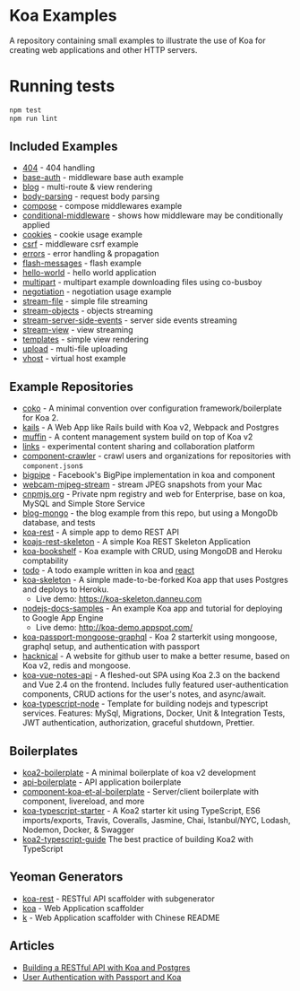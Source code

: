 # Koa Examples

  A repository containing small examples to illustrate the use of Koa
  for creating web applications and other HTTP servers.

# Running tests

```bash
npm test
npm run lint
```

## Included Examples

 - [404](404) - 404 handling
 - [base-auth](base-auth) - middleware base auth example
 - [blog](blog) - multi-route & view rendering
 - [body-parsing](body-parsing) - request body parsing
 - [compose](compose) - compose middlewares example
 - [conditional-middleware](conditional-middleware) - shows how middleware may be conditionally applied
 - [cookies](cookies) - cookie usage example
 - [csrf](csrf) - middleware csrf example
 - [errors](errors) - error handling & propagation
 - [flash-messages](flash-messages) - flash example
 - [hello-world](hello-world) - hello world application
 - [multipart](multipart) - multipart example downloading files using co-busboy
 - [negotiation](negotiation) - negotiation usage example
 - [stream-file](stream-file) - simple file streaming
 - [stream-objects](stream-objects) - objects streaming
 - [stream-server-side-events](stream-server-side-events) - server side events streaming
 - [stream-view](stream-view) - view streaming
 - [templates](templates) - simple view rendering
 - [upload](upload) - multi-file uploading
 - [vhost](vhost) - virtual host example

## Example Repositories

 - [coko](https://github.com/bhaskarmelkani/coko) - A minimal convention over configuration framework/boilerplate for Koa 2.
 - [kails](https://github.com/embbnux/kails) - A Web App like Rails build with Koa v2, Webpack and Postgres
 - [muffin](https://github.com/muffinjs/server) - A content management system build on top of Koa v2
 - [links](https://github.com/juliangruber/links) - experimental content sharing and collaboration platform
 - [component-crawler](https://github.com/component/crawler.js) - crawl users and organizations for repositories with `component.json`s
 - [bigpipe](https://github.com/jonathanong/bigpipe-example) - Facebook's BigPipe implementation in koa and component
 - [webcam-mjpeg-stream](https://github.com/jonathanong/webcam-mjpeg-stream) - stream JPEG snapshots from your Mac
 - [cnpmjs.org](https://github.com/cnpm/cnpmjs.org) - Private npm registry and web for Enterprise, base on koa, MySQL and Simple Store Service
 - [blog-mongo](https://github.com/marcusoftnet/koablog-mongo) - the blog example from this repo, but using a MongoDb database, and tests
 - [koa-rest](https://github.com/hemanth/koa-rest) - A simple app to demo REST API
 - [koajs-rest-skeleton](https://github.com/ria-com/node-koajs-rest-skeleton) - A simple Koa REST Skeleton Application
 - [koa-bookshelf](https://github.com/Tomsqualm/koa-bookshelf) - Koa example with CRUD, using MongoDB and Heroku comptability
 - [todo](https://github.com/koajs/todo) - A todo example written in koa and [react](http://facebook.github.io/react/)
 - [koa-skeleton](https://github.com/danneu/koa-skeleton) - A simple made-to-be-forked Koa app that uses Postgres and deploys to Heroku.
     - Live demo: <https://koa-skeleton.danneu.com>
 - [nodejs-docs-samples](https://github.com/GoogleCloudPlatform/nodejs-docs-samples/tree/master/appengine/koa) - An example Koa app and tutorial for deploying to Google App Engine
     - Live demo: <http://koa-demo.appspot.com/>
 - [koa-passport-mongoose-graphql](https://github.com/sibeliusseraphini/koa-passport-mongoose-graphql) - Koa 2 starterkit using mongoose, graphql setup, and authentication with passport
 - [hacknical](https://github.com/ecmadao/hacknical) - A website for github user to make a better resume, based on Koa v2, redis and mongoose.
 - [koa-vue-notes-api](https://github.com/johndatserakis/koa-vue-notes-api) - A fleshed-out SPA using Koa 2.3 on the backend and Vue 2.4 on the frontend. Includes fully featured user-authentication components, CRUD actions for the user's notes, and async/await.
 - [koa-typescript-node](https://github.com/Talento90/typescript-node) - Template for building nodejs and typescript services. Features: MySql, Migrations, Docker, Unit & Integration Tests, JWT authentication, authorization, graceful shutdown, Prettier.

## Boilerplates

 - [koa2-boilerplate](https://github.com/geekplux/koa2-boilerplate) - A minimal boilerplate of koa v2 development
 - [api-boilerplate](https://github.com/koajs/api-boilerplate) - API application boilerplate
 - [component-koa-et-al-boilerplate](https://github.com/sunewt/component-koa-et-al-boilerplate) - Server/client boilerplate with component, livereload, and more
 - [koa-typescript-starter](https://github.com/ddimaria/koa-typescript-starter) - A Koa2 starter kit using TypeScript, ES6 imports/exports, Travis, Coveralls, Jasmine, Chai, Istanbul/NYC, Lodash, Nodemon, Docker, & Swagger
 - [koa2-typescript-guide](https://github.com/WittBulter/koa2-typescript-guide) The best practice of building Koa2 with TypeScript

## Yeoman Generators
 - [koa-rest](https://github.com/PatrickWolleb/generator-koa-rest) - RESTful API scaffolder with subgenerator
 - [koa](https://github.com/peter-vilja/generator-koa) - Web Application scaffolder
 - [k](https://github.com/minghe/generator-k) -  Web Application scaffolder with Chinese README
 
 ## Articles

- [Building a RESTful API with Koa and Postgres](http://mherman.org/blog/2017/08/23/building-a-restful-api-with-koa-and-postgres)
- [User Authentication with Passport and Koa](http://mherman.org/blog/2018/01/02/user-authentication-with-passport-and-koa)
